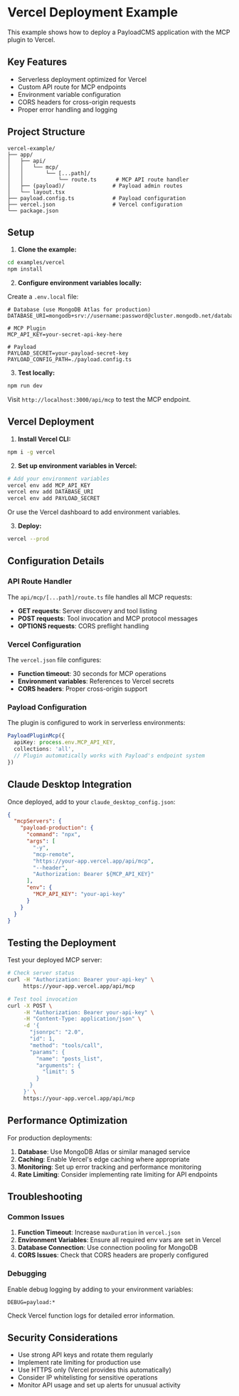 # Vercel Deployment Example

This example shows how to deploy a PayloadCMS application with the MCP plugin to Vercel.

## Key Features

- Serverless deployment optimized for Vercel
- Custom API route for MCP endpoints
- Environment variable configuration
- CORS headers for cross-origin requests
- Proper error handling and logging

## Project Structure

```
vercel-example/
├── app/
│   ├── api/
│   │   └── mcp/
│   │       └── [...path]/
│   │           └── route.ts      # MCP API route handler
│   ├── (payload)/               # Payload admin routes
│   └── layout.tsx
├── payload.config.ts            # Payload configuration
├── vercel.json                  # Vercel configuration
└── package.json
```

## Setup

1. **Clone the example:**

```bash
cd examples/vercel
npm install
```

2. **Configure environment variables locally:**

Create a `.env.local` file:

```env
# Database (use MongoDB Atlas for production)
DATABASE_URI=mongodb+srv://username:password@cluster.mongodb.net/database

# MCP Plugin
MCP_API_KEY=your-secret-api-key-here

# Payload
PAYLOAD_SECRET=your-payload-secret-key
PAYLOAD_CONFIG_PATH=./payload.config.ts
```

3. **Test locally:**

```bash
npm run dev
```

Visit `http://localhost:3000/api/mcp` to test the MCP endpoint.

## Vercel Deployment

1. **Install Vercel CLI:**

```bash
npm i -g vercel
```

2. **Set up environment variables in Vercel:**

```bash
# Add your environment variables
vercel env add MCP_API_KEY
vercel env add DATABASE_URI
vercel env add PAYLOAD_SECRET
```

Or use the Vercel dashboard to add environment variables.

3. **Deploy:**

```bash
vercel --prod
```

## Configuration Details

### API Route Handler

The `api/mcp/[...path]/route.ts` file handles all MCP requests:

- **GET requests**: Server discovery and tool listing
- **POST requests**: Tool invocation and MCP protocol messages
- **OPTIONS requests**: CORS preflight handling

### Vercel Configuration

The `vercel.json` file configures:

- **Function timeout**: 30 seconds for MCP operations
- **Environment variables**: References to Vercel secrets
- **CORS headers**: Proper cross-origin support

### Payload Configuration

The plugin is configured to work in serverless environments:

```typescript
PayloadPluginMcp({
  apiKey: process.env.MCP_API_KEY,
  collections: 'all',
  // Plugin automatically works with Payload's endpoint system
})
```

## Claude Desktop Integration

Once deployed, add to your `claude_desktop_config.json`:

```json
{
  "mcpServers": {
    "payload-production": {
      "command": "npx",
      "args": [
        "-y",
        "mcp-remote",
        "https://your-app.vercel.app/api/mcp",
        "--header",
        "Authorization: Bearer ${MCP_API_KEY}"
      ],
      "env": {
        "MCP_API_KEY": "your-api-key"
      }
    }
  }
}
```

## Testing the Deployment

Test your deployed MCP server:

```bash
# Check server status
curl -H "Authorization: Bearer your-api-key" \
     https://your-app.vercel.app/api/mcp

# Test tool invocation
curl -X POST \
     -H "Authorization: Bearer your-api-key" \
     -H "Content-Type: application/json" \
     -d '{
       "jsonrpc": "2.0",
       "id": 1,
       "method": "tools/call",
       "params": {
         "name": "posts_list",
         "arguments": {
           "limit": 5
         }
       }
     }' \
     https://your-app.vercel.app/api/mcp
```

## Performance Optimization

For production deployments:

1. **Database**: Use MongoDB Atlas or similar managed service
2. **Caching**: Enable Vercel's edge caching where appropriate
3. **Monitoring**: Set up error tracking and performance monitoring
4. **Rate Limiting**: Consider implementing rate limiting for API endpoints

## Troubleshooting

### Common Issues

1. **Function Timeout**: Increase `maxDuration` in `vercel.json`
2. **Environment Variables**: Ensure all required env vars are set in Vercel
3. **Database Connection**: Use connection pooling for MongoDB
4. **CORS Issues**: Check that CORS headers are properly configured

### Debugging

Enable debug logging by adding to your environment variables:

```env
DEBUG=payload:*
```

Check Vercel function logs for detailed error information.

## Security Considerations

- Use strong API keys and rotate them regularly
- Implement rate limiting for production use
- Use HTTPS only (Vercel provides this automatically)
- Consider IP whitelisting for sensitive operations
- Monitor API usage and set up alerts for unusual activity
